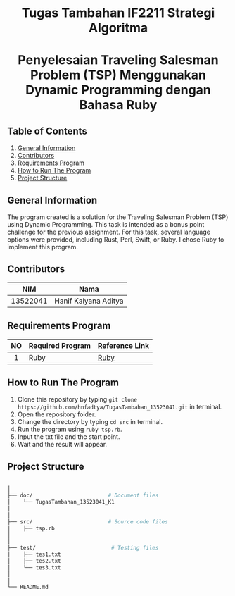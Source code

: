 <h1 align="center"> Tugas Tambahan IF2211 Strategi Algoritma </h1>
<h1 align="center"> Penyelesaian Traveling Salesman Problem (TSP) Menggunakan Dynamic Programming dengan Bahasa Ruby </h1>


## Table of Contents
1. [General Information](#general-information)
2. [Contributors](#contributors)
3. [Requirements Program](#required_program)
4. [How to Run The Program](#how-to-run-the-program)
5. [Project Structure](#project-structure)


## General Information
The program created is a solution for the Traveling Salesman Problem (TSP) using Dynamic Programming. This task is intended as a bonus point challenge for the previous assignment. For this task, several language options were provided, including Rust, Perl, Swift, or Ruby. I chose Ruby to implement this program.


## Contributors
|   NIM    |                  Nama                  |
| :------: | :------------------------------------: |
| 13522041 |          Hanif Kalyana Aditya          |


## Requirements Program
|   NO   |  Required Program                  |                           Reference Link                            |
| :----: | ---------------------------------- |---------------------------------------------------------------------|
|   1    | Ruby                               | [Ruby](https://www.ruby-lang.org/en/)                               | 


## How to Run The Program
1. Clone this repository by typing `git clone https://github.com/hnfadtya/TugasTambahan_13523041.git` in terminal.
2. Open the repository folder.
3. Change the directory by typing `cd src` in terminal.
4. Run the program using `ruby tsp.rb`.
5. Input the txt file and the start point.
6. Wait and the result will appear.


## Project Structure
```bash

│  
├── doc/                        # Document files
│    └── TugasTambahan_13523041_K1
│
│  
├── src/                        # Source code files
│    ├── tsp.rb
│
│
├── test/                        # Testing files
│    ├── tes1.txt 
│    ├── tes2.txt 
│    └── tes3.txt
│
│                           
└── README.md                                 
        
```